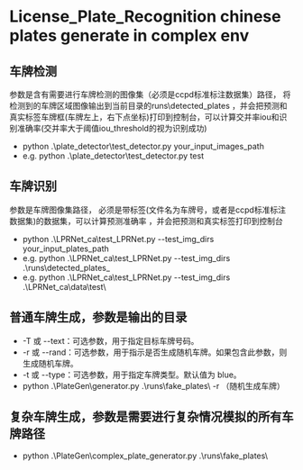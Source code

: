 # License_Plate_Recognition  chinese plates generate in complex env
## 车牌检测
参数是含有需要进行车牌检测的图像集（必须是ccpd标准标注数据集）路径， 将检测到的车牌区域图像输出到当前目录的runs\detected_plates
，并会把预测和真实标签车牌框(车牌左上，右下点坐标)打印到控制台，可以计算交并率iou和识别准确率(交并率大于阈值iou_threshold的视为识别成功)
- python .\plate_detector\test_detector.py your_input_images_path
-  e.g. python .\plate_detector\test_detector.py test

## 车牌识别
参数是车牌图像集路径， 必须是带标签(文件名为车牌号，或者是ccpd标准标注数据集)的数据集，可以计算预测准确率
，并会把预测和真实标签打印到控制台
  - python .\LPRNet_ca\test_LPRNet.py --test_img_dirs  your_input_plates_path
  - e.g.  python .\LPRNet_ca\test_LPRNet.py --test_img_dirs .\runs\detected_plates_
  - e.g.   python .\LPRNet_ca\test_LPRNet.py --test_img_dirs  .\LPRNet_ca\data\test\

## 普通车牌生成，参数是输出的目录 
  - -T 或 --text：可选参数，用于指定目标车牌号码。
  - -r 或 --rand：可选参数，用于指示是否生成随机车牌。如果包含此参数，则生成随机车牌。
  - -t 或 --type：可选参数，用于指定车牌类型。默认值为 blue。
  -  python .\PlateGen\generator.py .\runs\fake_plates\ -r  （随机生成车牌）
## 复杂车牌生成，参数是需要进行复杂情况模拟的所有车牌路径
  -  python .\PlateGen\complex_plate_generator.py .\runs\fake_plates\




